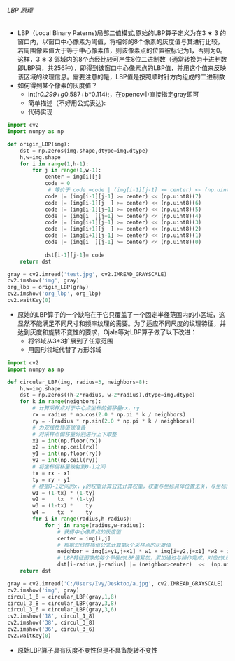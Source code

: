 ###### LBP 原理
*   LBP（Local Binary Paterns)局部二值模式,原始的LBP算子定义为在3 ∗ 3 的窗口内，以窗口中心像素为阈值，将相邻的8个像素的灰度值与其进行比较，若周围像素值大于等于中心像素值，则该像素点的位置被标记为1，否则为0。这样，3 ∗ 3 邻域内的8个点经比较可产生8位二进制数（通常转换为十进制数即LBP码，共256种），即得到该窗口中心像素点的LBP值，并用这个值来反映该区域的纹理信息。需要注意的是，LBP值是按照顺时针方向组成的二进制数
*   如何得到某个像素的灰度值？
    *   int(r*0.299+g*0.587+b*0.114);，在opencv中直接指定gray即可
    *   简单描述（不好用公式表达):
    *   代码实现
``` python
import cv2
import numpy as np

def origin_LBP(img):
    dst = np.zeros(img.shape,dtype=img.dtype)
    h,w=img.shape
    for i in range(1,h-1):
        for j in range(1,w-1):
            center = img[i][j]
            code = 0
             # 等价于 code =code | (img[i-1][j-1] >= center) << (np.uint8)(7) ,按位或
            code |= (img[i-1][j-1] >= center) << (np.uint8)(7)  
            code |= (img[i-1][j  ] >= center) << (np.uint8)(6)  
            code |= (img[i-1][j+1] >= center) << (np.uint8)(5)  
            code |= (img[i  ][j+1] >= center) << (np.uint8)(4)  
            code |= (img[i+1][j+1] >= center) << (np.uint8)(3)  
            code |= (img[i+1][j  ] >= center) << (np.uint8)(2)  
            code |= (img[i+1][j-1] >= center) << (np.uint8)(1)  
            code |= (img[i  ][j-1] >= center) << (np.uint8)(0)  
  
            dst[i-1][j-1]= code
    return dst

gray = cv2.imread('test.jpg', cv2.IMREAD_GRAYSCALE)
cv2.imshow('img', gray)
org_lbp = origin_LBP(gray)
cv2.imshow('org_lbp', org_lbp)
cv2.waitKey(0)

```
*   原始的LBP算子的一个缺陷在于它只覆盖了一个固定半径范围内的小区域，这显然不能满足不同尺寸和频率纹理的需要。为了适应不同尺度的纹理特征，并达到灰度和旋转不变性的要求，Ojala等对LBP算子做了以下改进：
    *   将邻域从3*3扩展到了任意范围
    *   用圆形领域代替了方形邻域
```python
import cv2
import numpy as np

def circular_LBP(img, radius=3, neighbors=8):
    h,w=img.shape
    dst = np.zeros((h-2*radius, w-2*radius),dtype=img.dtype)
    for k in range(neighbors):
        # 计算采样点对于中心点坐标的偏移量rx，ry
        rx = radius * np.cos(2.0 * np.pi * k / neighbors)
        ry = -(radius * np.sin(2.0 * np.pi * k / neighbors))
        # 为双线性插值做准备
        # 对采样点偏移量分别进行上下取整
        x1 = int(np.floor(rx))
        x2 = int(np.ceil(rx))
        y1 = int(np.floor(ry))
        y2 = int(np.ceil(ry))
        # 将坐标偏移量映射到0-1之间
        tx = rx - x1
        ty = ry - y1
        # 根据0-1之间的x，y的权重计算公式计算权重，权重与坐标具体位置无关，与坐标间的差值有关
        w1 = (1-tx) * (1-ty)
        w2 =    tx  * (1-ty)
        w3 = (1-tx) *    ty
        w4 =    tx  *    ty
        for i in range(radius,h-radius):
            for j in range(radius,w-radius):
                # 获得中心像素点的灰度值
                center = img[i,j]
                # 根据双线性插值公式计算第k个采样点的灰度值
                neighbor = img[i+y1,j+x1] * w1 + img[i+y2,j+x1] *w2 + img[i+y1,j+x2] *  w3 +img[i+y2,j+x2] *w4
                # LBP特征图像的每个邻居的LBP值累加，累加通过与操作完成，对应的LBP值通过移位取得
                dst[i-radius,j-radius] |= (neighbor>center)  <<  (np.uint8)(neighbors-k-1)
    return dst

gray = cv2.imread('C:/Users/Ivy/Desktop/a.jpg', cv2.IMREAD_GRAYSCALE)
cv2.imshow('img', gray)
circul_1_8 = circular_LBP(gray,1,8)
circul_3_8 = circular_LBP(gray,3,8)
circul_3_6 = circular_LBP(gray,3,6)
cv2.imshow('18', circul_1_8)
cv2.imshow('38', circul_3_8)
cv2.imshow('36', circul_3_6)
cv2.waitKey(0)

```
*   原始LBP算子具有灰度不变性但是不具备旋转不变性